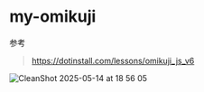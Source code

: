 # my-omikuji
参考
> https://dotinstall.com/lessons/omikuji_js_v6


![CleanShot 2025-05-14 at 18 56 05](https://github.com/user-attachments/assets/b7554406-07f9-4c6a-9dba-9b470a8b135d)
